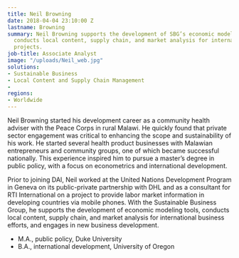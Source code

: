 ```yaml
---
title: Neil Browning
date: 2018-04-04 23:10:00 Z
lastname: Browning
summary: Neil Browning supports the development of SBG’s economic modeling tools and
  conducts local content, supply chain, and market analysis for international business
  projects.
job-title: Associate Analyst
image: "/uploads/Neil_web.jpg"
solutions:
- Sustainable Business
- Local Content and Supply Chain Management
- 
regions:
- Worldwide
---
```


Neil Browning started his development career as a community health adviser with the Peace Corps in rural Malawi. He quickly found that private sector engagement was critical to enhancing the scope and sustainability of his work. He started several health product businesses with Malawian entrepreneurs and community groups, one of which became successful nationally. This experience inspired him to pursue a master’s degree in public policy, with a focus on econometrics and international development.

Prior to joining DAI, Neil worked at the United Nations Development Program in Geneva on its public-private partnership with DHL and as a consultant for RTI International on a project to provide labor market information in developing countries via mobile phones. With the Sustainable Business Group, he supports the development of economic modeling tools, conducts local content, supply chain, and market analysis for international business efforts, and engages in new business development.

* M.A., public policy, Duke University
* B.A., international development, University of Oregon